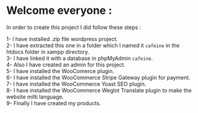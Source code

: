 <h1>Welcome everyone :</h1>

In order to create this project I did follow these steps :

1- I have installed .zip file wordpress project. <br />
2- I have extracted this one in a folder which I named it `cafeine` in the htdocs folder in xampp directory. <br />
3- I have linked it with a database in phpMyAdmin `cafeine`. <br />
4- Also I have created an admin for this project. <br />
5- I have installed the WooComerce plugin. <br />
6- I have installed the WooCommerce Stripe Gateway plugin for payment. <br />
7- I have installed the WooCommerce Yoast SEO plugin. <br />
8- I have installed the WooCommerce Weglot Translate plugin to make the website milti language. <br />
9- Finally I have created my products. <br />
